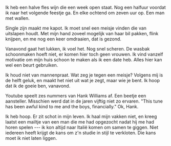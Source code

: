 
Ik heb een halve fles wijn die een week open staat. Nog een halfuur voordat ik naar het volgende feestje ga. En elke ochtend om zeven uur op. Een man met wallen.

Single zijn maakt me kapot. Ik moet snel een meisje vinden die van uitslapen houdt. Met mijn hand zoveel mogelijk van haar bil pakken, flink knijpen, en me nog een keer omdraaien, dat is gezond.

Vanavond gaat het lukken, ik voel het. Nog snel scheren. De wasbak schoonmaken hoeft niet, er komen hier toch geen vrouwen. Ik vind vanzelf motivatie om mijn huis schoon te maken als ik een date heb. Alles hier kan wel een beurt gebruiken.

Ik houd niet van mannenpraat. Wat zeg je tegen een meisje? Volgens mij is de helft geluk, en maakt het niet uit wat je zegt, maar wie je bent. Ik hoop dat ik de goeie ben, vanavond. 

Youtube speelt zes nummers van Hank Williams af. Een beetje een aansteller. Misschien werd dat in de jaren vijftig niet zo ervaren. "This tune has been awful kind to me and the boys, financially." Ok, Hank.

Ik heb hoop. Er zit schot in mijn leven. Ik haal mijn vakken niet, en kreeg laatst een mailtje van een man die me had opgezocht nadat hij me had horen spelen --- ik kon altijd naar Italië komen om samen te giggen. Niet iedereen heeft krijgt de kans om z'n studie in stijl te verkloten. Die kans moet ik niet laten liggen.
